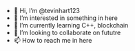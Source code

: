 - 👋 Hi, I’m @tevinhart123
- 👀 I’m interested in something in here
- 🌱 I’m currently learning C++, blockchain
- 💞️ I’m looking to collaborate on fututre
- 📫 How to reach me in here


<!---
tevinhart123/tevinhart123 is a ✨ special ✨ repository because its `README.md` (this file) appears on your GitHub profile.
You can click the Preview link to take a look at your changes.
--->
